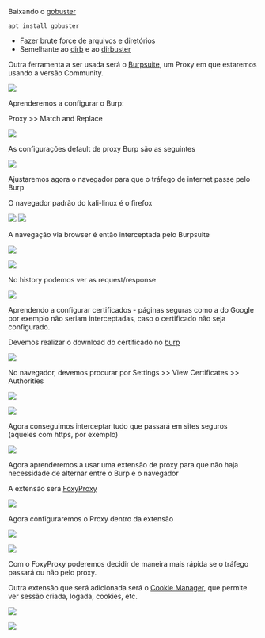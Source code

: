 Baixando o [gobuster](https://www.kali.org/tools/gobuster/)
```
apt install gobuster
```
- Fazer brute force de arquivos e diretórios
- Semelhante ao [dirb](https://www.kali.org/tools/dirb/) e ao [dirbuster](https://www.kali.org/tools/dirbuster/)

Outra ferramenta a ser usada será o [Burpsuite](https://www.kali.org/tools/burpsuite/), um Proxy em que estaremos usando a versão Community.

![](https://github.com/MrCat2357/web-hacking/blob/1bc5364b6da42874a75405a6e3922b481ac55865/imagens/Pasted%20image%2020250422234053.png)

Aprenderemos a configurar o Burp:

Proxy >> Match and Replace

![](https://github.com/MrCat2357/web-hacking/blob/c67e2284b247b8daf6632ee05b8050b7428623e7/imagens/1%20img%202.png)

As configurações default de proxy Burp são as seguintes

![](https://github.com/MrCat2357/web-hacking/blob/c67e2284b247b8daf6632ee05b8050b7428623e7/imagens/1%20img%203.png)

Ajustaremos agora o navegador para que o tráfego de internet passe pelo Burp

O navegador padrão do kali-linux é o firefox

![](https://github.com/MrCat2357/web-hacking/blob/main/imagens/1%20img%204.png)
![](https://github.com/MrCat2357/web-hacking/blob/main/imagens/1%20img%205.png)

A navegação via browser é então interceptada pelo Burpsuite

![](https://github.com/MrCat2357/web-hacking/blob/main/imagens/1%20img%207.png)


![](https://github.com/MrCat2357/web-hacking/blob/main/imagens/1%20img%206.png)

No history podemos ver as request/response

![](https://github.com/MrCat2357/web-hacking/blob/main/imagens/1%20img%208.png)

Aprendendo a configurar certificados - páginas seguras como a do Google por exemplo não seriam interceptadas, caso o certificado não seja configurado.

Devemos realizar o download do certificado no [burp](http://burp)  

![](https://github.com/MrCat2357/web-hacking/blob/main/imagens/1%20img%209.png)

No navegador, devemos procurar por Settings >> View Certificates >> Authorities

![](https://github.com/MrCat2357/web-hacking/blob/main/imagens/1%20img%2010.png)

![](https://github.com/MrCat2357/web-hacking/blob/main/imagens/1%20img%2011.png)

Agora conseguimos interceptar tudo que passará em sites seguros (aqueles com https, por exemplo)

![](https://github.com/MrCat2357/web-hacking/blob/main/imagens/1%20img%2012.png)

Agora aprenderemos a usar uma extensão de proxy para que não haja necessidade de alternar entre o Burp e o navegador

A extensão será [FoxyProxy](https://microsoftedge.microsoft.com/addons/detail/foxyproxy/flcnoalcefgkhkinjkffipfdhglnpnem?hl=en-US)

![](https://github.com/MrCat2357/web-hacking/blob/main/imagens/1%20img%2013.png)

Agora configuraremos o Proxy dentro da extensão

![](https://github.com/MrCat2357/web-hacking/blob/main/imagens/1%20img%2014.png)

![](https://github.com/MrCat2357/web-hacking/blob/main/imagens/1%20img%2015.png)

Com o FoxyProxy poderemos decidir de maneira mais rápida se o tráfego passará ou não pelo proxy.

Outra extensão que será adicionada será o [Cookie Manager](https://microsoftedge.microsoft.com/addons/detail/cookiemanager-cookie-ed/mmegchnodbbdfhhccbnnbalnedndcbil), que permite ver sessão criada, logada, cookies, etc.

![](https://github.com/MrCat2357/web-hacking/blob/main/imagens/1%20img%2016.png)

![](https://github.com/MrCat2357/web-hacking/blob/main/imagens/1%20img%2017.png)
